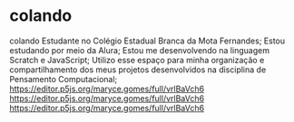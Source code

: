 # colando
colando
Estudante no Colégio Estadual Branca da Mota Fernandes;
Estou estudando por meio da Alura;
Estou me desenvolvendo na linguagem Scratch e JavaScript;
Utilizo esse espaço para minha organização e compartilhamento dos meus projetos desenvolvidos na disciplina de Pensamento Computacional;
https://editor.p5js.org/maryce.gomes/full/vrlBaVch6
https://editor.p5js.org/maryce.gomes/full/vrlBaVch6
https://editor.p5js.org/maryce.gomes/full/vrlBaVch6

